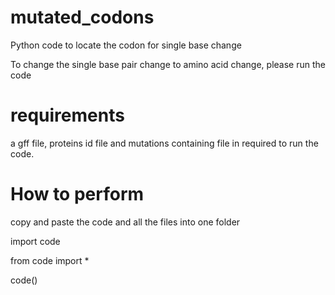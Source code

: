 # mutated_codons
Python code to locate the codon for single base change


To change the single base pair change to amino acid change, please run the code

# requirements 
a gff file, proteins id file and mutations containing file in required to run the code.


# How to perform
copy and paste the code and all the files into one folder

import code


from code import *


code()
